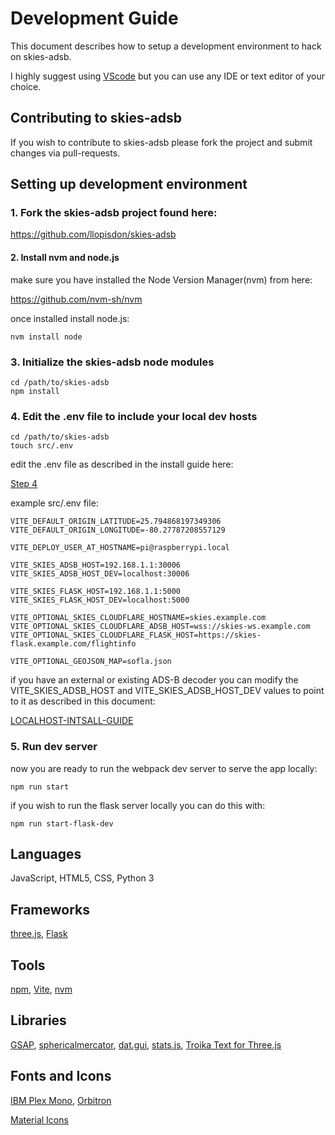 # Development Guide

This document describes how to setup a development environment to hack on skies-adsb.

I highly suggest using [VScode](https://code.visualstudio.com/) but you can use any IDE or text editor of your choice.

## Contributing to skies-adsb

If you wish to contribute to skies-adsb please fork the project and submit changes via pull-requests.

## Setting up development environment

### 1. Fork the skies-adsb project found here:

https://github.com/llopisdon/skies-adsb

#### 2. Install nvm and node.js

make sure you have installed the Node Version Manager(nvm) from here:

https://github.com/nvm-sh/nvm

once installed install node.js:

```
nvm install node
```

### 3. Initialize the skies-adsb node modules

```
cd /path/to/skies-adsb
npm install
```

### 4. Edit the .env file to include your local dev hosts

```
cd /path/to/skies-adsb
touch src/.env
```

edit the .env file as described in the install guide here:

[Step 4](RPI-INSTALL-GUIDE.md#step-4---setup-env-file-variables)

example src/.env file:

```
VITE_DEFAULT_ORIGIN_LATITUDE=25.794868197349306
VITE_DEFAULT_ORIGIN_LONGITUDE=-80.27787208557129

VITE_DEPLOY_USER_AT_HOSTNAME=pi@raspberrypi.local

VITE_SKIES_ADSB_HOST=192.168.1.1:30006
VITE_SKIES_ADSB_HOST_DEV=localhost:30006

VITE_SKIES_FLASK_HOST=192.168.1.1:5000
VITE_SKIES_FLASK_HOST_DEV=localhost:5000

VITE_OPTIONAL_SKIES_CLOUDFLARE_HOSTNAME=skies.example.com
VITE_OPTIONAL_SKIES_CLOUDFLARE_ADSB_HOST=wss://skies-ws.example.com
VITE_OPTIONAL_SKIES_CLOUDFLARE_FLASK_HOST=https://skies-flask.example.com/flightinfo

VITE_OPTIONAL_GEOJSON_MAP=sofla.json
```

if you have an external or existing ADS-B decoder you can modify the VITE_SKIES_ADSB_HOST and VITE_SKIES_ADSB_HOST_DEV values to point to it as described in this document:

[LOCALHOST-INTSALL-GUIDE](LOCALHOST-INSTALL-GUIDE.md)

### 5. Run dev server

now you are ready to run the webpack dev server to serve the app locally:

```
npm run start
```

if you wish to run the flask server locally you can do this with:

```
npm run start-flask-dev
```

## Languages

JavaScript, HTML5, CSS, Python 3

## Frameworks

[three.js](https://threejs.org/), [Flask](https://flask.palletsprojects.com/)

## Tools

[npm](https://www.npmjs.com/), [Vite](https://vite.dev/), [nvm](https://github.com/nvm-sh/nvm)

## Libraries

[GSAP](https://greensock.com/gsap/), [sphericalmercator](https://github.com/mapbox/sphericalmercator), [dat.gui](https://github.com/dataarts/dat.gui), [stats.js](https://github.com/mrdoob/stats.js/), [Troika Text for Three.js](https://protectwise.github.io/troika/troika-three-text/)

## Fonts and Icons

[IBM Plex Mono](https://fonts.google.com/specimen/IBM+Plex+Mono), [Orbitron](https://fonts.google.com/specimen/Orbitron)

[Material Icons](https://fonts.google.com/icons)

